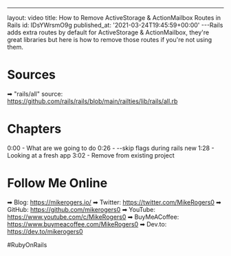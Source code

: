 ---
layout: video
title: How to Remove ActiveStorage & ActionMailbox Routes in Rails
id: IDsYWrsmO9g
published_at: '2021-03-24T19:45:59+00:00'
---Rails adds extra routes by default for ActiveStorage & ActionMailbox, they're great libraries but here is how to remove those routes if you're not using them.

# Sources

➡ "rails/all" source: https://github.com/rails/rails/blob/main/railties/lib/rails/all.rb

# Chapters

0:00 -  What are we going to do
0:26 - --skip flags during rails new
1:28 - Looking at a fresh app
3:02 - Remove from existing project

# Follow Me Online

➡ Blog: https://mikerogers.io/
➡ Twitter: https://twitter.com/MikeRogers0
➡ GitHub: https://github.com/mikerogers0
➡ YouTube: https://www.youtube.com/c/MikeRogers0
➡ BuyMeACoffee: https://www.buymeacoffee.com/MikeRogers0
➡ Dev.to: https://dev.to/mikerogers0

#RubyOnRails